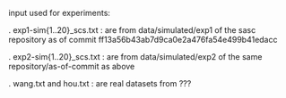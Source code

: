 input used for experiments:

. exp1-sim{1..20}_scs.txt : are from data/simulated/exp1 of the sasc
  repository as of commit ff13a56b43ab7d9ca0e2a476fa54e499b41edacc

. exp2-sim{1..20}_scs.txt : are from data/simulated/exp2 of the same
  repository/as-of-commit as above

. wang.txt and hou.txt : are real datasets from ???
